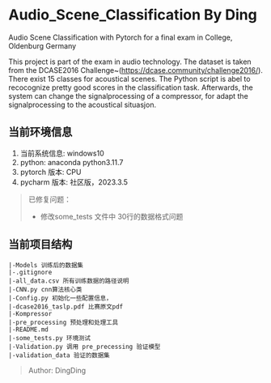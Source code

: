 # Audio_Scene_Classification By Ding
Audio Scene Classification with Pytorch for a final exam in College, Oldenburg Germany

This project is part of the exam in audio technology. The dataset is taken from the DCASE2016 Challenge~(https://dcase.community/challenge2016/). There exist 15 classes for acoustical scenes. The Python script is abel to recocognize pretty good scores in the classification task. Afterwards, the system can change the signalprocessing of a compressor, for adapt the signalprocessing to the acoustical situasjon.

## 当前环境信息
1. 当前系统信息: windows10
2. python: anaconda python3.11.7
3. pytorch 版本: CPU
4. pycharm 版本: 社区版，2023.3.5

> 已修复问题：
> - 修改some_tests 文件中 30行的数据格式问题

## 当前项目结构
```
|-Models 训练后的数据集
|-.gitignore
|-all_data.csv 所有训练数据的路径说明
|-CNN.py cnn算法核心类
|-Config.py 初始化一些配置信息，
|-dcase2016_taslp.pdf 比赛原文pdf
|-Kompressor 
|-pre_processing 预处理和处理工具
|-README.md
|-some_tests.py 环境测试
|-Validation.py 调用 pre_precessing 验证模型
|-validation_data 验证的数据集
```

> Author: DingDing
